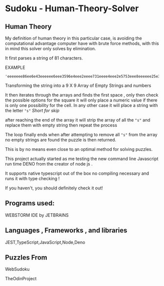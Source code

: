 # Sudoku - Human-Theory-Solver

## Human Theory
My definition of human theory in this particular case, is avoiding the computational advantage
computer have with brute force methods, with this in mind this solver only solves by elimination.

It first parses a string of 81 characters.
        
EXAMPLE
    
    'eeeeeee86ee6e43eeeeee6eee3596e4eee2eeee731eeee4eee2e5753eee8eeeeee25e3ee49eeeeeee'
        
Transforming the string into a 9 X 9 Array of Empty Strings and numbers

It then iterates through the arrays and finds the first space , only then check the possible options for the square
it will only place a numeric value if there is only one possibility for the cell.
In any other case it will place a string with the letter `"s"` _Short for skip_

after reaching the end of the array it will strip the array of all the `"s"` and replace them with empty string then repeat the process 

The loop finally ends when after attempting to remove all `"s"` from the array no empty strings are found the puzzle is then returned.


This is by no means even close to an optimal method for solving puzzles.

This project actually started as me testing the new command line Javascript run time DENO from the creator of node js .

It supports native typescript out of the box no compiling necessary and runs it with type checking ! 

If you haven't, you should definitely check it out!

Programs used:
--------------

WEBSTORM IDE by JETBRAINS

Languages , Frameworks , and libraries
-------------
JEST,TypeScript,JavaScript,Node,Deno

Puzzles From 
-------
WebSudoku

TheOdinProject

